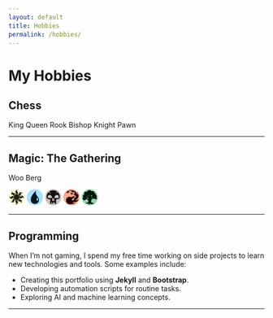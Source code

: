 ```yaml
---
layout: default
title: Hobbies
permalink: /hobbies/
---
```


# My Hobbies

## Chess
<p>
    <i class="fas fa-chess-king"></i> King  
    <i class="fas fa-chess-queen"></i> Queen  
    <i class="fas fa-chess-rook"></i> Rook  
    <i class="fas fa-chess-bishop"></i> Bishop  
    <i class="fas fa-chess-knight"></i> Knight  
    <i class="fas fa-chess-pawn"></i> Pawn  
</p>

---

## Magic: The Gathering
Woo Berg
<p>
    <img src="/assets/images/mtg/plains.svg" alt="Plains" width="32">
    <img src="/assets/images/mtg/island.svg" alt="Island" width="32">
    <img src="/assets/images/mtg/swamp.svg" alt="Swamp" width="32">
    <img src="/assets/images/mtg/mountain.svg" alt="Mountain" width="32">
    <img src="/assets/images/mtg/forest.svg" alt="Forest" width="32">
</p>

---

## Programming
When I’m not gaming, I spend my free time working on side projects to learn new technologies and tools. Some examples include:
- Creating this portfolio using **Jekyll** and **Bootstrap**.
- Developing automation scripts for routine tasks.
- Exploring AI and machine learning concepts.

---
